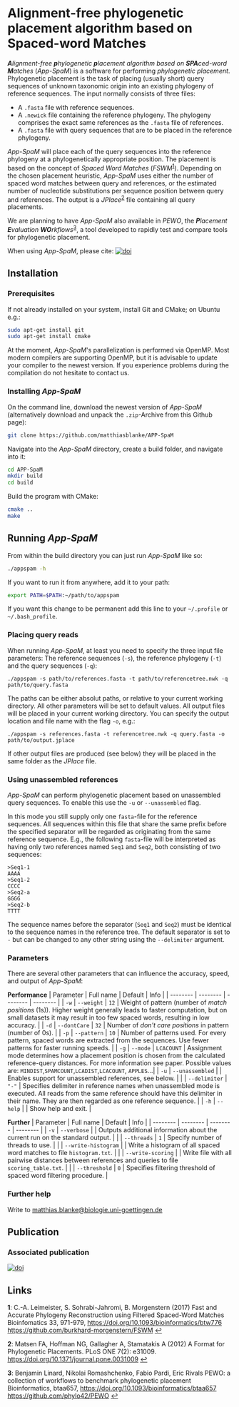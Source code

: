 # **A**lignment-free **p**hylogenetic **p**lacement algorithm based on **Spa**ced-word **M**atches

_**A**lignment-free **p**hylogenetic **p**lacement algorithm based on **SPA**ced-word **M**atches_ (_App-SpaM_) is a software for performing _phylogenetic placement_. Phylogenetic placement is the task of placing (usually short) query sequences of unknown taxonomic origin into an existing phylogeny of reference sequences. The input normally consists of three files:
- A `.fasta` file with reference sequences.
- A `.newick` file containing the reference phylogeny. The phylogeny comprises the exact same references as the `.fasta` file of references. 
- A `.fasta` file with query sequences that are to be placed in the reference phylogeny.

_App-SpaM_ will place each of the query sequences into the reference phylogeny at a phylogenetically appropriate position. The placement is based on the concept of _Spaced Word Matches_ (_FSWM_<sup id="a1">[1](#f1)</sup>). Depending on the chosen placement heuristic, _App-SpaM_ uses either the number of spaced word matches between query and references, or the estimated number of nucleotide substitutions per sequence position between query and references. The output is a _JPlace_<sup id="a2">[2](#f2)</sup> file containing all query placements.

We are planning to have _App-SpaM_ also available in _PEWO_, the _**P**lacement **E**valuation **WO**rkflows_<sup id="a3">[3](#f3)</sup>, a tool developed to rapidly test and compare tools for phylogenetic placement.

When using _App-SpaM_, please cite:
[![doi](https://img.shields.io/static/v1?label=doi&message=10.1101/2020.10.19.344986&color=blue)](https://doi.org/10.1101/2020.10.19.344986)

## Installation
### Prerequisites
If not already installed on your system, install Git and CMake; on Ubuntu e.g.:
```bash
sudo apt-get install git
sudo apt-get install cmake
```

At the moment, _App-SpaM_'s parallelization is performed via OpenMP. Most modern compilers are supporting OpenMP, but it is advisable to update your compiler to the newest version. If you experience problems during the compilation do not hesitate to contact us.

### Installing _App-SpaM_
On the command line, download the newest version of _App-SpaM_ (alternatively download and unpack the `.zip`-Archive from this Github page):
```bash
git clone https://github.com/matthiasblanke/APP-SpaM
```
Navigate into the _App-SpaM_ directory, create a build folder, and navigate into it:
```bash
cd APP-SpaM
mkdir build
cd build
```
Build the program with CMake:
```bash
cmake ..
make
```

## Running _App-SpaM_
From within the build directory you can just run _App-SpaM_ like so:
```bash
./appspam -h
```
If you want to run it from anywhere, add it to your path:
```bash
export PATH=$PATH:~/path/to/appspam
```
If you want this change to be permanent add this line to your `~/.profile` or `~/.bash_profile`.

### Placing query reads
When running _App-SpaM_, at least you need to specify the three input file parameters: The reference sequences (`-s`), the reference phylogeny (`-t`) and the query sequences (`-q`):
```
./appspam -s path/to/references.fasta -t path/to/referencetree.nwk -q path/to/query.fasta
```
The paths can be either absolut paths, or relative to your current working directory. All other parameters will be set to default values. All output files will be placed in your current working directory. You can specify the output location and file name with the flag `-o`, e.g.:
```
./appspam -s references.fasta -t referencetree.nwk -q query.fasta -o path/to/output.jplace
```
If other output files are produced (see below) they will be placed in the same folder as the _JPlace_ file.

### Using unassembled references
_App-SpaM_ can perform phylogenetic placement based on unassembled query sequences. To enable this use the `-u` or `--unassembled` flag.

In this mode you still supply only one `fasta`-file for the reference sequences. All sequences within this file that share the same prefix before the specified separator will be regarded as originating from the same reference sequence. E.g., the following `fasta`-file will be interpreted as having only two references named `Seq1` and `Seq2`, both consisting of two sequences:
```
>Seq1-1
AAAA
>Seq1-2
CCCC
>Seq2-a
GGGG
>Seq2-b
TTTT
```
The sequence names before the separator (`Seq1` and `Seq2`) must be identical to the sequence names in the reference tree. The default separator is set to `-` but can be changed to any other string using the `--delimiter` argument.

### Parameters
There are several other parameters that can influence the accuracy, speed, and output of _App-SpaM_:

**Performance**
| Parameter | Full name | Default | Info |
| -------- | -------- | -------- | -------- |
| `-w`     | `--weight`     | `12`     | Weight of pattern (number of _match positions_ (1s)). Higher weight generally leads to faster computation, but on small datasets it may result in too few spaced words, resulting in low accuracy. |
| `-d`     | `--dontCare`     | `32`     | Number of _don't care positions_ in pattern (number of 0s). |
| `-p`     | `--pattern`     | `10`     | Number of patterns used. For every pattern, spaced words are extracted from the sequences. Use fewer patterns for faster running speeds. |
| `-g`     | `--mode`     | `LCACOUNT`     | Assignment mode determines how a placement position is chosen from the calculated reference-query distances. For more information see paper. Possible values are: `MINDIST`,`SPAMCOUNT`,`LCADIST`,`LCACOUNT`, `APPLES`...|
| `-u`     | `--unassembled`     |     | Enables support for unassembled references, see below. |
|      | `--delimiter`     | `"-"`     | Specifies delimiter in reference names when unassembled mode is executed. All reads from the same reference should have this delimiter in their name. They are then regarded as one reference sequence. |
| `-h`     | `--help`     |     | Show help and exit. |

**Further**
| Parameter | Full name | Default | Info |
| -------- | -------- | -------- | -------- |
| `-v`     | `--verbose`     |       | Outputs additional information about the current run on the standard output. |
|      | `--threads`       | `1`     | Specify number of threads to use. |
|      | `--write-histogram`     |    | Write a histogram of all spaced word matches to file `histogram.txt`. |
|      | `--write-scoring`       |     | Write file with all pairwise distances between references and queries to file `scoring_table.txt`. |
|      | `--threshold`     | `0`     | Specifies filtering threshold of spaced word filtering procedure. |

### Further help
Write to matthias.blanke@biologie.uni-goettingen.de

## Publication
### Associated publication
[![doi](https://img.shields.io/static/v1?label=doi&message=10.1101/2020.10.19.344986&color=blue)](https://doi.org/10.1101/2020.10.19.344986)

## Links
<b id="f1">1</b>: C.-A. Leimeister, S. Sohrabi-Jahromi, B. Morgenstern (2017)
    Fast and Accurate Phylogeny Reconstruction using Filtered Spaced-Word Matches
    Bioinfomatics 33, 971-979, https://doi.org/10.1093/bioinformatics/btw776
    https://github.com/burkhard-morgenstern/FSWM
    [↩](#a1)

<b id="f2">2</b>:  Matsen FA, Hoffman NG, Gallagher A, Stamatakis A (2012)
    A Format for Phylogenetic Placements. 
    PLoS ONE 7(2): e31009. https://doi.org/10.1371/journal.pone.0031009
    [↩](#a2)

<b id="f3">3</b>: Benjamin Linard, Nikolai Romashchenko, Fabio Pardi, Eric Rivals
    PEWO: a collection of workflows to benchmark phylogenetic placement
    Bioinformatics, btaa657, https://doi.org/10.1093/bioinformatics/btaa657
    https://github.com/phylo42/PEWO
    [↩](#a3)
